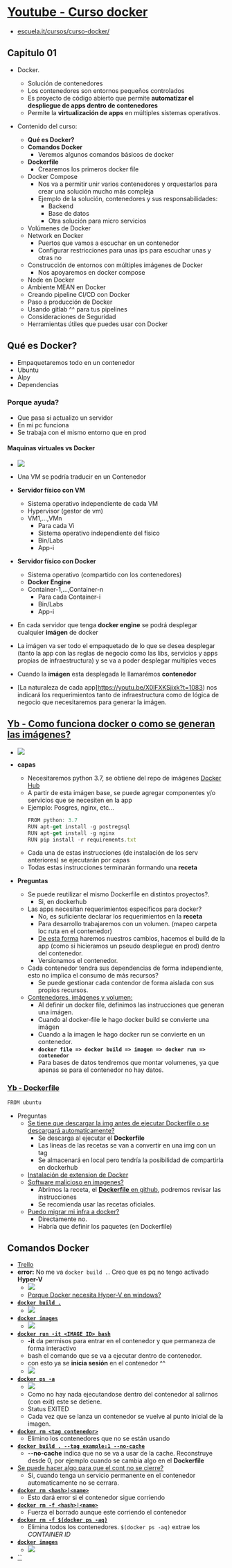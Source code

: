 # [Youtube - Curso docker](https://www.youtube.com/watch?v=X0lFXKSjjxk&feature=youtu.be)
  - [escuela.it/cursos/curso-docker/](https://register.gotowebinar.com/recording/recordingView?webinarKey=1386177801230585859&registrantEmail=eacevedof%40yahoo.es)

## Capitulo 01
- Docker. 
  - Solución de contenedores
  - Los contenedores son entornos pequeños controlados
  - Es proyecto de código abierto que permite **automatizar el despliegue de apps dentro de contenedores**
  - Permite la **virtualización de apps** en múltiples sistemas operativos.

- Contenido del curso:
  - **Qué es Docker?**
  - **Comandos Docker**
    - Veremos algunos comandos básicos de docker
  - **Dockerfile**
    - Crearemos los primeros docker file
  - Docker Compose
    - Nos va a permitir unir varios contenedores y orquestarlos para crear una solución mucho más compleja
    - Ejemplo de la solución, contenedores y sus responsabilidades:
      - Backend
      - Base de datos
      - Otra solución para micro servicios
  - Volúmenes de Docker
  - Network en Docker
    - Puertos que vamos a escuchar en un contenedor
    - Configurar restricciones para unas ips para escuchar unas y otras no
  - Construcción de entornos con múltiples imágenes de Docker
    - Nos apoyaremos en docker compose
  - Node en Docker
  - Ambiente MEAN en Docker
  - Creando pipeline CI/CD con Docker
  - Paso a producción de Docker
  - Usando gitlab ^^ para tus pipelines
  - Consideraciones de Seguridad
  - Herramientas útiles que puedes usar con Docker

## Qué es Docker?
- Empaquetaremos todo en un contenedor
- Ubuntu
- Alpy
- Dependencias
### Porque ayuda?
- Que pasa si actualizo un servidor 
- En mi pc funciona
- Se trabaja con el mismo entorno que en prod
#### Maquinas virtuales vs Docker
- ![](https://trello-attachments.s3.amazonaws.com/5db43f16df811534517445ec/556x291/3c4f9c634ae255f11820e2569f708eed/image.png)
- Una VM se podría traducir en un Contenedor
- **Servidor físico con VM**
  - Sistema operativo independiente de cada VM
  - Hypervisor (gestor de vm)
  - VM1,...,VMn
    - Para cada Vi
    - Sistema operativo independiente del físico
    - Bin/Labs
    - App-i
  
- **Servidor físico con Docker**
  - Sistema operativo (compartido con los contenedores)
  - **Docker Engine**
  - Container-1,...,Container-n
    - Para cada Container-i
    - Bin/Labs
    - App-i
- En cada servidor que tenga **docker engine** se podrá desplegar cualquier **imágen** de docker
- La imágen va ser todo el empaquetado de lo que se desea desplegar (tanto la app con las reglas de negocio como las libs, servicios y apps propias de infraestructura) y se va a poder desplegar multiples veces
- Cuando la **imágen** esta desplegada le llamarémos **contenedor**
- [La naturaleza de cada app]https://youtu.be/X0lFXKSjjxk?t=1083) nos indicará los requerimientos tanto de infraestructura como de lógica de negocio que necesitaremos para generar la imágen.

## [Yb - Como funciona docker o como se generan las imágenes?](https://youtu.be/X0lFXKSjjxk?t=1137)
- ![](https://trello-attachments.s3.amazonaws.com/5db43f16df811534517445ec/1030x407/73647653a48c94de637110e214d7e75a/image.png)
- **capas**
  - Necesitaremos python 3.7, se obtiene del repo de imágenes [Docker Hub](https://cloud.docker.com/repository/list)
  - A partir de esta imágen base, se puede agregar componentes y/o servicios que se necesiten en la app
  - Ejemplo: Posgres, nginx, etc...
    ```js
    FROM python: 3.7
    RUN apt-get install -g postregsql
    RUN apt-get install -g nginx
    RUN pip install -r requirements.txt
    ```
  - Cada una de estas instrucciones (de instalación de los serv anteriores) se ejecutarán por capas
  - Todas estas instrucciones terminarán formando una **receta**

- **Preguntas**
  - Se puede reutilizar el mismo Dockerfile en distintos proyectos?.
    - Si, en dockerhub
  - Las apps necesitan requerimientos especificos para docker?
    - No, es suficiente declarar los requerimientos en la **receta**
    - Para desarrollo trabajaremos con un volumen. (mapeo carpeta loc ruta en el contenedor)
    - [De esta forma](https://youtu.be/X0lFXKSjjxk?t=1525) haremos nuestros cambios, hacemos el build de la app (como si hicieramos un pseudo despliegue en prod) dentro del contenedor.
    - Versionamos el contenedor.
  - Cada contenedor tendra sus dependencias de forma independiente, esto no implica el consumo de más recursos?
    - Se puede gestionar cada contendor de forma aislada con sus propios recursos.
  - [Contenedores, imágenes y volumen:](https://youtu.be/X0lFXKSjjxk?t=1720)
    - Al definir un docker file, definimos las instrucciones que generan una imágen.
    - Cuando al docker-file le hago docker build se convierte una imágen
    - Cuando a la imagen le hago docker run se convierte en un contenedor.
    - **`docker file => docker build => imagen => docker run => contenedor`**
    - Para bases de datos tendremos que montar volumenes, ya que apenas se para el contenedor no hay datos.
### [Yb - Dockerfile](https://youtu.be/X0lFXKSjjxk?t=1929)
```js
FROM ubuntu
```
- Preguntas
  - [Se tiene que descargar la img antes de ejecutar Dockerfile o se descargará automaticamente?](https://youtu.be/X0lFXKSjjxk?t=2238)
    - Se descarga al ejecutar el **Dockerfile**
    - Las lineas de las recetas se van a convertir en una img con un tag
    - Se almacenará en local pero tendría la posibilidad de compartirla en dockerhub
  - [Instalación de extension de Docker](https://youtu.be/X0lFXKSjjxk?t=2319)
  - [Software malicioso en imagenes?](https://youtu.be/X0lFXKSjjxk?t=2347)
    - Abrimos la receta, el [**Dockerfile** en github](https://github.com/docker-library/mysql/blob/6659750146b7a6b91a96c786729b4d482cf49fe6/8.0/Dockerfile), podremos revisar las instrucciones
    - Se recomienda usar las recetas oficiales.
  - [Puedo migrar mi infra a docker?](https://youtu.be/X0lFXKSjjxk?t=2414)
    - Directamente no.
    - Habría que definir los paquetes (en Dockerfile)
## Comandos Docker
- [Trello](https://trello.com/b/xxK10wBd/docker)
- **error:** No me va `docker build .`.  Creo que es pq no tengo activado **Hyper-V**
  - ![](https://trello-attachments.s3.amazonaws.com/5db43f16df811534517445ec/927x363/cef6621c24efa5d32c18411e442e8fac/image.png)
  - [Porque Docker necesita Hyper-V en windows?](https://stackoverflow.com/questions/48251703/if-docker-runs-natively-on-windows-then-why-does-it-need-hyper-v)
- [**`docker build .`**](https://youtu.be/X0lFXKSjjxk?t=2707)
  - ![](https://trello-attachments.s3.amazonaws.com/5db43f16df811534517445ec/574x426/5e6cc7d73544e7c88a4f896305417d60/image.png)
- [**`docker images`**](https://youtu.be/X0lFXKSjjxk?t=2868)
  - ![](https://trello-attachments.s3.amazonaws.com/5db43f16df811534517445ec/864x256/84fbab463eb11d11af51fba7da277125/image.png)
- [**`docker run -it <IMAGE ID> bash`**](https://youtu.be/X0lFXKSjjxk?t=2892)
  - **-it** da permisos para entrar en el contenedor y que permaneza de forma interactivo
  - bash el comando que se va a ejecutar dentro de contenedor.
  - con esto ya se **inicia sesión** en el contenedor ^^
  - ![](https://trello-attachments.s3.amazonaws.com/5db43f16df811534517445ec/339x73/d2ca10dcf8d56cb4cce1344c7e578619/image.png)
- [**`docker ps -a`**](https://youtu.be/X0lFXKSjjxk?t=3066)
  - ![](https://trello-attachments.s3.amazonaws.com/5db43f16df811534517445ec/1181x136/a8769c67b7c9c1b9662d26c8b750c52e/image.png)
  - Como no hay nada ejecutandose dentro del contenedor al salirnos (con exit) este se detiene.
  - Status EXITED
  - Cada vez que se lanza un contenedor se vuelve al punto inicial de la imagen.
- [**`docker rm <tag contenedor>`**](https://youtu.be/X0lFXKSjjxk?t=3238)
  - Elimino los contenedores que no se están usando
- [**`docker build . --tag example:1 --no-cache`**](https://youtu.be/X0lFXKSjjxk?t=3328)
  - **--no-cache** indica que no se va a usar de la cache. Reconstruye desde 0, por ejemplo cuando se cambia algo en el **Dockerfile**
- [Se puede hacer algo para que el cont no se cierre?](https://youtu.be/X0lFXKSjjxk?t=3398)
  - Si, cuando tenga un servicio permanente en el contenedor automaticamente no se cerrara.
- [**`docker rm <hash>|<name>`**](https://youtu.be/X0lFXKSjjxk?t=4035)
  - Esto dará error si el contenedor sigue corriendo
- [**`docker rm -f <hash>|<name>`**](https://youtu.be/X0lFXKSjjxk?t=4127)
  - Fuerza el borrado aunque este corriendo el contenedor
- [**`docker rm -f $(docker ps -aq)`**](https://youtu.be/X0lFXKSjjxk?t=4178)
  - Elimina todos los contenedores. `$(docker ps -aq)` extrae los *CONTAINER ID*
- [**`docker images`**](https://youtu.be/X0lFXKSjjxk?t=4202)
  - ![](https://trello-attachments.s3.amazonaws.com/5db43f16df811534517445ec/866x357/4efe086feb13cfd163c2dba99a6c43c3/image.png)
- [**``**]()

